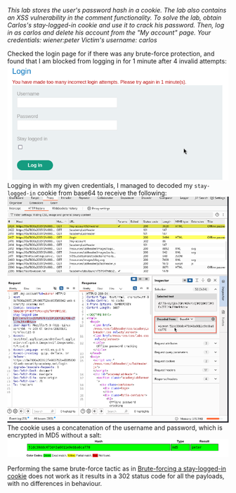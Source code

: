 *This lab stores the user's password hash in a cookie. The lab also contains an XSS vulnerability in the comment functionality. To solve the lab, obtain Carlos's stay-logged-in cookie and use it to crack his password. Then, log in as carlos and delete his account from the "My account" page.
Your credentials: wiener:peter
Victim's username: carlos*

Checked the login page for if there was any brute-force protection, and found that I am blocked from logging in for 1 minute after 4 invalid attempts:
![Screenshot 2024-05-07 at 10.20.34 AM](images/Screenshot%202024-05-07%20at%2010.20.34%20AM.png)
Logging in with my given credentials, I managed to decoded my `stay-logged-in` cookie from base64 to receive the following:
![Screenshot 2024-05-07 at 10.22.01 AM](images/Screenshot%202024-05-07%20at%2010.22.01%20AM.png)
The cookie uses a concatenation of the username and password, which is encrypted in MD5 without a salt:
![Screenshot 2024-05-07 at 10.24.09 AM](images/Screenshot%202024-05-07%20at%2010.24.09%20AM.png)

Performing the same brute-force tactic as in [Brute-forcing a stay-logged-in cookie](Brute-forcing%20a%20stay-logged-in%20cookie.md) does not work as it results in a 302 status code for all the payloads, with no differences in behaviour. 